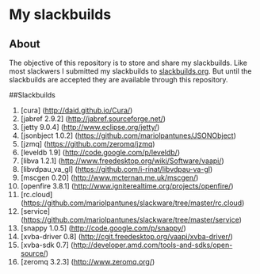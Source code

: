 # My slackbuilds
## About

The objective of this repository is to store and share my slackbuilds.
Like most slackwers I submitted my slackbuilds to [slackbuilds.org](http://slackbuilds.org/).
But until the slackbuilds are accepted they are available through this repository.

##Slackbuilds
1. [cura] (http://daid.github.io/Cura/)
2. [jabref 2.9.2] (http://jabref.sourceforge.net/)
3. [jetty 9.0.4] (http://www.eclipse.org/jetty/)
4. [jsonbject 1.0.2] (https://github.com/mariolpantunes/JSONObject)
5. [jzmq] (https://github.com/zeromq/jzmq)
6. [leveldb 1.9] (http://code.google.com/p/leveldb/)
7. [libva 1.2.1] (http://www.freedesktop.org/wiki/Software/vaapi/)
8. [libvdpau_va_gl] (https://github.com/i-rinat/libvdpau-va-gl)
9. [mscgen 0.20] (http://www.mcternan.me.uk/mscgen/)
10. [openfire 3.8.1] (http://www.igniterealtime.org/projects/openfire/)
11. [rc.cloud] (https://github.com/mariolpantunes/slackware/tree/master/rc.cloud)
12. [service] (https://github.com/mariolpantunes/slackware/tree/master/service)
13. [snappy 1.0.5] (http://code.google.com/p/snappy/)
14. [xvba-driver 0.8] (http://cgit.freedesktop.org/vaapi/xvba-driver/)
15. [xvba-sdk 0.7] (http://developer.amd.com/tools-and-sdks/open-source/)
16. [zeromq 3.2.3] (http://www.zeromq.org/)
